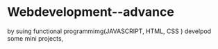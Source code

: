# Webdevelopment--advance
by suing functional programmimg(JAVASCRIPT, HTML, CSS ) develpod some mini projects,
